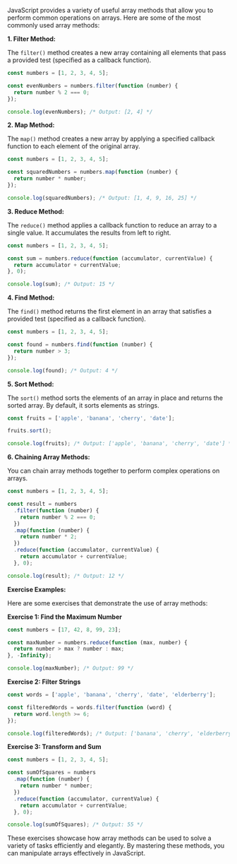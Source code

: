 JavaScript provides a variety of useful array methods that allow you to perform common operations on arrays. Here are some of the most commonly used array methods:

**1. Filter Method:**

The `filter()` method creates a new array containing all elements that pass a provided test (specified as a callback function).

```javascript
const numbers = [1, 2, 3, 4, 5];

const evenNumbers = numbers.filter(function (number) {
  return number % 2 === 0;
});

console.log(evenNumbers); /* Output: [2, 4] */
```

**2. Map Method:**

The `map()` method creates a new array by applying a specified callback function to each element of the original array.

```javascript
const numbers = [1, 2, 3, 4, 5];

const squaredNumbers = numbers.map(function (number) {
  return number * number;
});

console.log(squaredNumbers); /* Output: [1, 4, 9, 16, 25] */
```

**3. Reduce Method:**

The `reduce()` method applies a callback function to reduce an array to a single value. It accumulates the results from left to right.

```javascript
const numbers = [1, 2, 3, 4, 5];

const sum = numbers.reduce(function (accumulator, currentValue) {
  return accumulator + currentValue;
}, 0);

console.log(sum); /* Output: 15 */
```

**4. Find Method:**

The `find()` method returns the first element in an array that satisfies a provided test (specified as a callback function).

```javascript
const numbers = [1, 2, 3, 4, 5];

const found = numbers.find(function (number) {
  return number > 3;
});

console.log(found); /* Output: 4 */
```

**5. Sort Method:**

The `sort()` method sorts the elements of an array in place and returns the sorted array. By default, it sorts elements as strings.

```javascript
const fruits = ['apple', 'banana', 'cherry', 'date'];

fruits.sort();

console.log(fruits); /* Output: ['apple', 'banana', 'cherry', 'date'] */
```

**6. Chaining Array Methods:**

You can chain array methods together to perform complex operations on arrays.

```javascript
const numbers = [1, 2, 3, 4, 5];

const result = numbers
  .filter(function (number) {
    return number % 2 === 0;
  })
  .map(function (number) {
    return number * 2;
  })
  .reduce(function (accumulator, currentValue) {
    return accumulator + currentValue;
  }, 0);

console.log(result); /* Output: 12 */
```

**Exercise Examples:**

Here are some exercises that demonstrate the use of array methods:

**Exercise 1: Find the Maximum Number**

```javascript
const numbers = [17, 42, 8, 99, 23];

const maxNumber = numbers.reduce(function (max, number) {
  return number > max ? number : max;
}, -Infinity);

console.log(maxNumber); /* Output: 99 */
```

**Exercise 2: Filter Strings**

```javascript
const words = ['apple', 'banana', 'cherry', 'date', 'elderberry'];

const filteredWords = words.filter(function (word) {
  return word.length >= 6;
});

console.log(filteredWords); /* Output: ['banana', 'cherry', 'elderberry'] */
```

**Exercise 3: Transform and Sum**

```javascript
const numbers = [1, 2, 3, 4, 5];

const sumOfSquares = numbers
  .map(function (number) {
    return number * number;
  })
  .reduce(function (accumulator, currentValue) {
    return accumulator + currentValue;
  }, 0);

console.log(sumOfSquares); /* Output: 55 */
```

These exercises showcase how array methods can be used to solve a variety of tasks efficiently and elegantly. By mastering these methods, you can manipulate arrays effectively in JavaScript.
